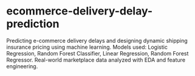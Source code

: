 # ecommerce-delivery-delay-prediction
Predicting e-commerce delivery delays and designing dynamic shipping insurance pricing using machine learning. Models used: Logistic Regression, Random Forest Classifier, Linear Regression, Random Forest Regressor. Real-world marketplace data analyzed with EDA and feature engineering.
